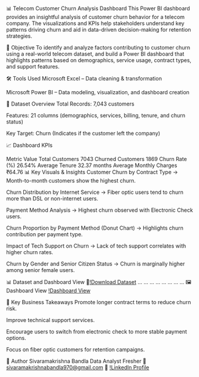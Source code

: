 📊 Telecom Customer Churn Analysis Dashboard
This Power BI dashboard provides an insightful analysis of customer churn behavior for a telecom company. The visualizations and KPIs help stakeholders understand key patterns driving churn and aid in data-driven decision-making for retention strategies.

📌 Objective
To identify and analyze factors contributing to customer churn using a real-world telecom dataset, and build a Power BI dashboard that highlights patterns based on demographics, service usage, contract types, and support features.

🛠️ Tools Used
Microsoft Excel – Data cleaning & transformation

Microsoft Power BI – Data modeling, visualization, and dashboard creation

📂 Dataset Overview
Total Records: 7,043 customers

Features: 21 columns (demographics, services, billing, tenure, and churn status)

Key Target: Churn (Indicates if the customer left the company)

📈 Dashboard KPIs

Metric	Value
Total Customers	7043
Churned Customers	1869
Churn Rate (%)	26.54%
Average Tenure	32.37 months
Average Monthly Charges	₹64.76
📊 Key Visuals & Insights
Customer Churn by Contract Type
→ Month-to-month customers show the highest churn.

Churn Distribution by Internet Service
→ Fiber optic users tend to churn more than DSL or non-internet users.

Payment Method Analysis
→ Highest churn observed with Electronic Check users.

Churn Proportion by Payment Method (Donut Chart)
→ Highlights churn contribution per payment type.

Impact of Tech Support on Churn
→ Lack of tech support correlates with higher churn rates.

Churn by Gender and Senior Citizen Status
→ Churn is marginally higher among senior female users.

📊 Dataset and Dashboard View
📑[!Download Dataset](https://github.com/SRK0724/Telecom-Customer-Churn/blob/main/Telco-Customer-Churn.xlsx)
...	...	...	...	...	...	...	...
🖼️ Dashboard View
[!Dashboard View](https://github.com/SRK0724/Telecom-Customer-Churn/blob/main/Customer%20Churn%20Dashboard.png)

🎯 Key Business Takeaways
Promote longer contract terms to reduce churn risk.

Improve technical support services.

Encourage users to switch from electronic check to more stable payment options.

Focus on fiber optic customers for retention campaigns.

🔗 Author
Sivaramakrishna Bandla
Data Analyst Fresher
📧 sivaramakrishnabandla970@gmail.com
🔗 [!LinkedIn Profile](https://www.linkedin.com/in/sivaramakrishnacareergpt)

